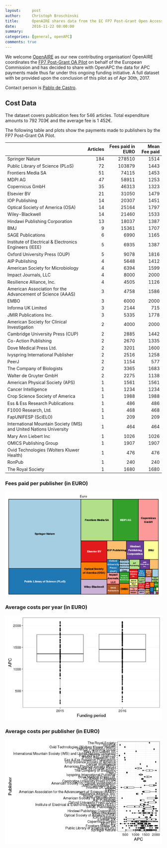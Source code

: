 ```yaml
---
layout:     post
author:     Christoph Broschinski
title:      OpenAIRE shares data from the EC FP7 Post-Grant Open Access Pilot with OpenAPC
date:       2016-11-22 08:00:00
summary:    
categories: [general, openAPC]
comments: true
---
```




We welcome [OpenAIRE](https://www.openaire.eu/) as our new contributing organisation! OpenAIRE coordinates the [FP7 Post-Grant OA Pilot](https://www.openaire.eu/postgrantoapilot) on behalf of the European Commission and has decided to share with OpenAPC the data for APC payments made thus far under this ongoing funding initiative. A full dataset with be provided upon the conclusion of this pilot as of Apr 30th, 2017.

Contact person is [Pablo de Castro](mailto:Pablo.deCastro@kb.nl).

## Cost Data



The dataset covers publication fees for 546 articles. Total expenditure amounts to 792 703€ and the average fee is 1 452€.

The following table and plots show the payments made to publishers by the FP7 Post-Grant OA Pilot.


|                                                                   | Articles| Fees paid in EURO| Mean Fee paid|
|:------------------------------------------------------------------|--------:|-----------------:|-------------:|
|Springer Nature                                                    |      184|            278510|          1514|
|Public Library of Science (PLoS)                                   |       72|            103879|          1443|
|Frontiers Media SA                                                 |       51|             74115|          1453|
|MDPI AG                                                            |       47|             58911|          1253|
|Copernicus GmbH                                                    |       35|             46313|          1323|
|Elsevier BV                                                        |       21|             31050|          1479|
|IOP Publishing                                                     |       14|             20307|          1451|
|Optical Society of America (OSA)                                   |       14|             25164|          1797|
|Wiley-Blackwell                                                    |       14|             21460|          1533|
|Hindawi Publishing Corporation                                     |       13|             18037|          1387|
|BMJ                                                                |        9|             15361|          1707|
|SAGE Publications                                                  |        6|              6990|          1165|
|Institute of Electrical & Electronics Engineers (IEEE)             |        5|              6935|          1387|
|Oxford University Press (OUP)                                      |        5|              9078|          1816|
|AIP Publishing                                                     |        4|              5648|          1412|
|American Society for Microbiology                                  |        4|              6394|          1599|
|Impact Journals, LLC                                               |        4|              8000|          2000|
|Resilience Alliance, Inc.                                          |        4|              4505|          1126|
|American Association for the Advancement of Science (AAAS)         |        3|              4758|          1586|
|EMBO                                                               |        3|              6000|          2000|
|Informa UK Limited                                                 |        3|              2144|           715|
|JMIR Publications Inc.                                             |        3|              5335|          1778|
|American Society for Clinical Investigation                        |        2|              4000|          2000|
|Cambridge University Press (CUP)                                   |        2|              2885|          1442|
|Co-Action Publishing                                               |        2|              2670|          1335|
|Dove Medical Press Ltd.                                            |        2|              3201|          1600|
|Ivyspring International Publisher                                  |        2|              2516|          1258|
|PeerJ                                                              |        2|              1154|           577|
|The Company of Biologists                                          |        2|              3365|          1683|
|Walter de Gruyter GmbH                                             |        2|              2275|          1138|
|American Physical Society (APS)                                    |        1|              1561|          1561|
|Cancer Intelligence                                                |        1|              1234|          1234|
|Crop Science Society of America                                    |        1|              1988|          1988|
|Ess & Ess Research Publications                                    |        1|               486|           486|
|F1000 Research, Ltd.                                               |        1|               468|           468|
|FapUNIFESP (SciELO)                                                |        1|               209|           209|
|International Mountain Society (IMS) and United Nations University |        1|               464|           464|
|Mary Ann Liebert Inc                                               |        1|              1026|          1026|
|OMICS Publishing Group                                             |        1|              1907|          1907|
|Ovid Technologies (Wolters Kluwer Health)                          |        1|               476|           476|
|RonPub                                                             |        1|               240|           240|
|The Royal Society                                                  |        1|              1680|          1680|

### Fees paid per publisher (in EURO)

![plot of chunk tree_fp7_2016_11_22_full](/figure/tree_fp7_2016_11_22_full-1.png)

###  Average costs per year (in EURO)

![plot of chunk box_fp7_2016_11_22_year_full](/figure/box_fp7_2016_11_22_year_full-1.png)

###  Average costs per publisher (in EURO)

![plot of chunk box_fp7_2016_11_2_publisher_full](/figure/box_fp7_2016_11_2_publisher_full-1.png)
